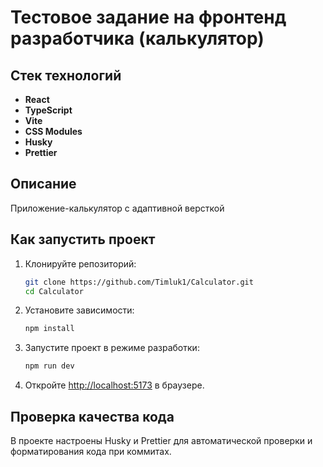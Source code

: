 # Тестовое задание на фронтенд разработчика (калькулятор)

## Стек технологий

- **React**
- **TypeScript**
- **Vite**
- **CSS Modules**
- **Husky**
- **Prettier**

## Описание

Приложение-калькулятор с адаптивной версткой

## Как запустить проект

1. Клонируйте репозиторий:

    ```sh
    git clone https://github.com/Timluk1/Сalculator.git
    cd Сalculator
    ```

2. Установите зависимости:

    ```sh
    npm install
    ```

3. Запустите проект в режиме разработки:

    ```sh
    npm run dev
    ```

4. Откройте [http://localhost:5173](http://localhost:5173) в браузере.

## Проверка качества кода

В проекте настроены Husky и Prettier для автоматической проверки и форматирования кода при коммитах.
